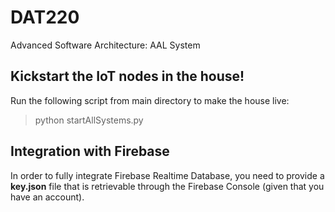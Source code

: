 # DAT220

Advanced Software Architecture: AAL System

## Kickstart the IoT nodes in the house!

Run the following script from main directory to make the house live:

> python startAllSystems.py

## Integration with Firebase

In order to fully integrate Firebase Realtime Database, you need to provide a **key.json** file that is retrievable through the Firebase Console (given that you have an account).
